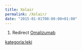 ```yaml
---
title: Xolair
permalink: /Xolair/
date: "2015-01-01T00:00:00+01:00"
---
```


1.  Redirect [Omalizumab](/atopedia/Omalizumab "wikilink")

[kategoria:leki](/atopedia/kategoria:leki "wikilink")